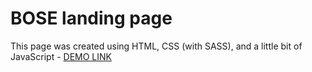 # BOSE landing page
This page was created using HTML, CSS (with SASS), and a little bit of JavaScript
    - [DEMO LINK](https://olekk17.github.io/landing-page/)
